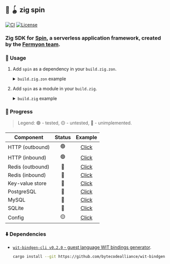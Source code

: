 ## :lizard: :yo_yo: **zig spin**

[![CI][ci-shield]][ci-url]
[![License][license-shield]][license-url]

### Zig SDK for [Spin](https://github.com/fermyon/spin), a serverless application framework, created by the [Fermyon team](https://www.fermyon.com/).

### :rocket: Usage

1. Add `spin` as a dependency in your `build.zig.zon`.

    <details>

    <summary><code>build.zig.zon</code> example</summary>

    ```zig
    .{
        .name = "<name_of_your_package>",
        .version = "<version_of_your_package>",
        .dependencies = .{
            .spin = .{
                .url = "https://github.com/tensorush/zig-spin/archive/<git_tag_or_commit_hash>.tar.gz",
                .hash = "<package_hash>",
            },
        },
    }
    ```

    Set `<package_hash>` to `12200000000000000000000000000000000000000000000000000000000000000000`, and Zig will provide the correct found value in an error message.

    </details>

2. Add `spin` as a module in your `build.zig`.

    <details>

    <summary><code>build.zig</code> example</summary>

    ```zig
    const spin = b.dependency("spin", .{});
    exe.addModule("spin", spin.module("spin"));
    ```

    </details>

### :battery: Progress

> Legend: :green_circle: - tested, :yellow_circle: - untested, :red_circle: - unimplemented.

| Component        |     Status      |           Example            |
|------------------|:---------------:|:----------------------------:|
| HTTP (outbound)  | :green_circle:  |  [Click](examples/http-out)  |
| HTTP (inbound)   | :green_circle:  |  [Click](examples/http-in)   |
| Redis (outbound) |  :red_circle:   | [Click](examples/redis-out)  |
| Redis (inbound)  |  :red_circle:   |  [Click](examples/redis-in)  |
| Key-value store  |  :red_circle:   | [Click](examples/key-value)  |
| PostgreSQL       |  :red_circle:   | [Click](examples/postgresql) |
| MySQL            |  :red_circle:   |   [Click](examples/mysql)    |
| SQLite           |  :red_circle:   |   [Click](examples/sqlite)   |
| Config           | :yellow_circle: |   [Click](examples/config)   |

### :arrow_down: Dependencies

- [`wit-bindgen-cli v0.2.0` - guest language WIT bindings generator](https://github.com/bytecodealliance/wit-bindgen/releases/tag/v0.2.0).

    ```sh
    cargo install --git https://github.com/bytecodealliance/wit-bindgen --rev cb871cf wit-bindgen-cli
    ```

<!-- MARKDOWN LINKS -->

[ci-shield]: https://img.shields.io/github/actions/workflow/status/tensorush/zig-spin/ci.yaml?branch=main&style=for-the-badge&logo=github&label=CI&labelColor=black
[ci-url]: https://github.com/tensorush/zig-spin/blob/main/.github/workflows/ci.yaml
[license-shield]: https://img.shields.io/github/license/tensorush/zig-spin.svg?style=for-the-badge&labelColor=black
[license-url]: https://github.com/tensorush/zig-spin/blob/main/LICENSE.md
